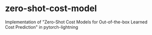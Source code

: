 # zero-shot-cost-model
Implementation of "Zero-Shot Cost Models for Out-of-the-box Learned Cost Prediction" in pytorch-lightning
